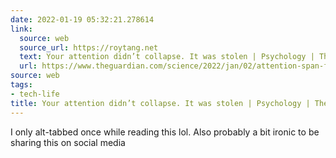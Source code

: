 ```yaml
---
date: 2022-01-19 05:32:21.278614
link:
  source: web
  source_url: https://roytang.net
  text: Your attention didn’t collapse. It was stolen | Psychology | The Guardian
  url: https://www.theguardian.com/science/2022/jan/02/attention-span-focus-screens-apps-smartphones-social-media
source: web
tags:
- tech-life
title: Your attention didn’t collapse. It was stolen | Psychology | The Guardian
---
```


I only alt-tabbed once while reading this lol. Also probably a bit ironic to be sharing this on social media